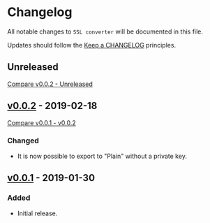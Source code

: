 # Changelog
All notable changes to `SSL converter` will be documented in this file.

Updates should follow the [Keep a CHANGELOG](http://keepachangelog.com/) principles.

## Unreleased
[Compare v0.0.2 - Unreleased](https://github.com/exonet/ssl-converter/compare/v0.0.1...develop)

## [v0.0.2](https://github.com/exonet/ssl-converter/releases/tag/v0.0.2) - 2019-02-18
[Compare v0.0.1 - v0.0.2](https://github.com/exonet/ssl-converter/compare/v0.0.1...v0.0.2)
### Changed
- It is now possible to export to "Plain" without a private key.

## [v0.0.1](https://github.com/exonet/ssl-converter/releases/tag/v0.0.1) - 2019-01-30
### Added
- Initial release.
